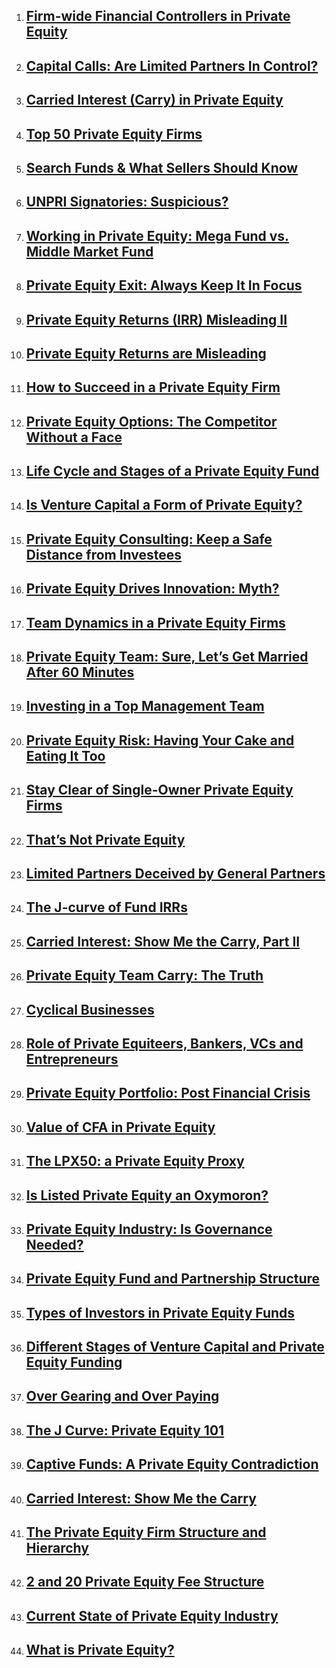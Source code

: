 <ol><li><h2><a
href="http://www.theprivateequiteer.com/financial-controller-private-equity/">Firm-wide Financial Controllers in Private Equity</a></h2></li><li><h2><a
href="http://www.theprivateequiteer.com/capital-calls-limited-partners/">Capital Calls: Are Limited Partners In Control?</a></h2></li><li><h2><a
href="http://www.theprivateequiteer.com/carried-interest-carry-private-equity/">Carried Interest (Carry) in Private Equity</a></h2></li><li><h2><a
href="http://www.theprivateequiteer.com/top-50-private-equity-firms/">Top 50 Private Equity Firms</a></h2></li><li><h2><a
href="http://www.theprivateequiteer.com/search-funds/">Search Funds &#038; What Sellers Should Know</a></h2></li><li><h2><a
href="http://www.theprivateequiteer.com/should-we-treat-firms-that-signup-to-the-unpri-as-suspicious/">UNPRI Signatories: Suspicious?</a></h2></li><li><h2><a
href="http://www.theprivateequiteer.com/working-mega-fund-vs-middle-market/">Working in Private Equity: Mega Fund vs. Middle Market Fund</a></h2></li><li><h2><a
href="http://www.theprivateequiteer.com/private-equity-exit/">Private Equity Exit: Always Keep It In Focus</a></h2></li><li><h2><a
href="http://www.theprivateequiteer.com/private-equity-irr-returns/">Private Equity Returns (IRR) Misleading II</a></h2></li><li><h2><a
href="http://www.theprivateequiteer.com/private-equity-returns-misleading/">Private Equity Returns are Misleading</a></h2></li><li><h2><a
href="http://www.theprivateequiteer.com/private-equity-returns/">How to Succeed in a Private Equity Firm</a></h2></li><li><h2><a
href="http://www.theprivateequiteer.com/private-equity-options/">Private Equity Options: The Competitor Without a Face</a></h2></li><li><h2><a
href="http://www.theprivateequiteer.com/life-cycle-stages-private-equity-fund/">Life Cycle and Stages of a Private Equity Fund</a></h2></li><li><h2><a
href="http://www.theprivateequiteer.com/private-equity-venture-capital/">Is Venture Capital a Form of Private Equity?</a></h2></li><li><h2><a
href="http://www.theprivateequiteer.com/private-equity-consulting/">Private Equity Consulting: Keep a Safe Distance from Investees</a></h2></li><li><h2><a
href="http://www.theprivateequiteer.com/private-equity-innovation/">Private Equity Drives Innovation: Myth?</a></h2></li><li><h2><a
href="http://www.theprivateequiteer.com/team-dynamics-private-equity-firms/">Team Dynamics in a Private Equity Firms</a></h2></li><li><h2><a
href="http://www.theprivateequiteer.com/private-equity-team-married/">Private Equity Team: Sure, Let&#8217;s Get Married After 60 Minutes</a></h2></li><li><h2><a
href="http://www.theprivateequiteer.com/top-management-team/">Investing in a Top Management Team</a></h2></li><li><h2><a
href="http://www.theprivateequiteer.com/private-equity-risk/">Private Equity Risk: Having Your Cake and Eating It Too</a></h2></li><li><h2><a
href="http://www.theprivateequiteer.com/private-equity-firms-single-owner/">Stay Clear of Single-Owner Private Equity Firms</a></h2></li><li><h2><a
href="http://www.theprivateequiteer.com/not-private-equit/">That&#8217;s Not Private Equity</a></h2></li><li><h2><a
href="http://www.theprivateequiteer.com/limited-partner-private-equity/">Limited Partners Deceived by General Partners</a></h2></li><li><h2><a
href="http://www.theprivateequiteer.com/j-curve-irr/">The J-curve of Fund IRRs</a></h2></li><li><h2><a
href="http://www.theprivateequiteer.com/carried-interest-private-equity-negotiatin/">Carried Interest: Show Me the Carry, Part II</a></h2></li><li><h2><a
href="http://www.theprivateequiteer.com/private-equity-team-carry/">Private Equity Team Carry: The Truth</a></h2></li><li><h2><a
href="http://www.theprivateequiteer.com/cyclical-businesses/">Cyclical Businesses</a></h2></li><li><h2><a
href="http://www.theprivateequiteer.com/role-private-equity-bankers-vcs-entrepreneurs/">Role of Private Equiteers, Bankers, VCs and Entrepreneurs</a></h2></li><li><h2><a
href="http://www.theprivateequiteer.com/private-equity-portfolio/">Private Equity Portfolio: Post Financial Crisis</a></h2></li><li><h2><a
href="http://www.theprivateequiteer.com/value-cfa-private-equity/">Value of CFA in Private Equity</a></h2></li><li><h2><a
href="http://www.theprivateequiteer.com/lpx50-private-equity-prox/">The LPX50: a Private Equity Proxy</a></h2></li><li><h2><a
href="http://www.theprivateequiteer.com/listed-private-equity/">Is Listed Private Equity an Oxymoron?</a></h2></li><li><h2><a
href="http://www.theprivateequiteer.com/private-equity-industry-governance/">Private Equity Industry: Is Governance Needed?</a></h2></li><li><h2><a
href="http://www.theprivateequiteer.com/private-equity-fund-structure/">Private Equity Fund and Partnership Structure</a></h2></li><li><h2><a
href="http://www.theprivateequiteer.com/types-of-investors/">Types of Investors in Private Equity Funds</a></h2></li><li><h2><a
href="http://www.theprivateequiteer.com/stages-venture-capital-private-equity-financing/">Different Stages of Venture Capital and Private Equity Funding</a></h2></li><li><h2><a
href="http://www.theprivateequiteer.com/over-gearing-over-paying/">Over Gearing and Over Paying</a></h2></li><li><h2><a
href="http://www.theprivateequiteer.com/j-curve/">The J Curve: Private Equity 101</a></h2></li><li><h2><a
href="http://www.theprivateequiteer.com/captive-fund/">Captive Funds: A Private Equity Contradiction</a></h2></li><li><h2><a
href="http://www.theprivateequiteer.com/carried-interest-private-equity/">Carried Interest: Show Me the Carry</a></h2></li><li><h2><a
href="http://www.theprivateequiteer.com/private-equity-firm-structure-hierarchy/">The Private Equity Firm Structure and Hierarchy</a></h2></li><li><h2><a
href="http://www.theprivateequiteer.com/fee-structure-2-20/">2 and 20 Private Equity Fee Structure</a></h2></li><li><h2><a
href="http://www.theprivateequiteer.com/current-state-private-equity/">Current State of Private Equity Industry</a></h2></li><li><h2><a
href="http://www.theprivateequiteer.com/what-is-private-equity/">What is Private Equity?</a></h2></li></ol>
